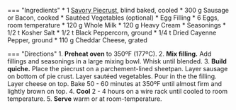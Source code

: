 === "Ingredients"
    * 1 [Savory Piecrust](../breads/pastry-doughs/pie-crust.md), blind baked, cooled
    * 300 g Sausage or Bacon, cooked
    * Sautéed Vegetables (optional)
    * Egg Filling
        * 6 Eggs, room temperature
        * 120 g Whole Milk
        * 120 g Heavy Cream
    * Seasonings
        * 1/2 t Kosher Salt
        * 1/2 t Black Peppercorn, ground
        * 1/4 t Dried Cayenne Pepper, ground
    * 110 g Cheddar Cheese, grated

=== "Directions"
    1. **Preheat oven** to 350ºF (177ºC).
    2. **Mix filling.** Add fillings and seasonings in a large mixing bowl. Whisk until blended.
    3. **Build quiche.** Place the piecrust on a parchement-lined sheetpan. Layer sausage on bottom of pie crust. Layer sautéed vegetables. Pour in the the filling. Layer cheese on top. Bake 50 - 60 minutes at 350ºF until almost firm and lightly brown on top.
    4. **Cool** 2 - 4 hours on a wire rack until cooled to room temperature.
    5. **Serve** warm or at room-temperature.

[^1]: {{ cite.bittman_how_to_cook_everything }}
[^2]:
    ["Diagnose my watery quiche."](https://boards.straightdope.com/t/diagnose-my-watery-quiche/554453) *The Straight Dope Message Board: Cafe Society.* 20 September 2010.
